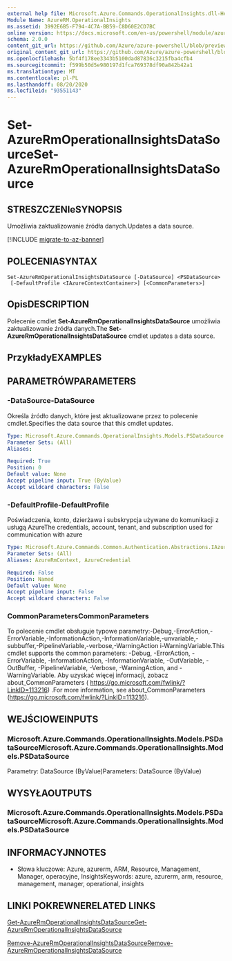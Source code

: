 ```yaml
---
external help file: Microsoft.Azure.Commands.OperationalInsights.dll-Help.xml
Module Name: AzureRM.OperationalInsights
ms.assetid: 3992E6B5-F794-4C7A-BB59-C8D60E2CD7BC
online version: https://docs.microsoft.com/en-us/powershell/module/azurerm.operationalinsights/set-azurermoperationalinsightsdatasource
schema: 2.0.0
content_git_url: https://github.com/Azure/azure-powershell/blob/preview/src/ResourceManager/OperationalInsights/Commands.OperationalInsights/help/Set-AzureRmOperationalInsightsDataSource.md
original_content_git_url: https://github.com/Azure/azure-powershell/blob/preview/src/ResourceManager/OperationalInsights/Commands.OperationalInsights/help/Set-AzureRmOperationalInsightsDataSource.md
ms.openlocfilehash: 5bf4f178ee3343b5100dad87836c3215fba4cfb4
ms.sourcegitcommit: f599b50d5e980197d1fca769378df90a842b42a1
ms.translationtype: MT
ms.contentlocale: pl-PL
ms.lasthandoff: 08/20/2020
ms.locfileid: "93551143"
---
```

# <span data-ttu-id="98540-101">Set-AzureRmOperationalInsightsDataSource</span><span class="sxs-lookup"><span data-stu-id="98540-101">Set-AzureRmOperationalInsightsDataSource</span></span>

## <span data-ttu-id="98540-102">STRESZCZENIe</span><span class="sxs-lookup"><span data-stu-id="98540-102">SYNOPSIS</span></span>
<span data-ttu-id="98540-103">Umożliwia zaktualizowanie źródła danych.</span><span class="sxs-lookup"><span data-stu-id="98540-103">Updates a data source.</span></span>

[!INCLUDE [migrate-to-az-banner](../../includes/migrate-to-az-banner.md)]

## <span data-ttu-id="98540-104">POLECENIA</span><span class="sxs-lookup"><span data-stu-id="98540-104">SYNTAX</span></span>

```
Set-AzureRmOperationalInsightsDataSource [-DataSource] <PSDataSource>
 [-DefaultProfile <IAzureContextContainer>] [<CommonParameters>]
```

## <span data-ttu-id="98540-105">Opis</span><span class="sxs-lookup"><span data-stu-id="98540-105">DESCRIPTION</span></span>
<span data-ttu-id="98540-106">Polecenie cmdlet **Set-AzureRmOperationalInsightsDataSource** umożliwia zaktualizowanie źródła danych.</span><span class="sxs-lookup"><span data-stu-id="98540-106">The **Set-AzureRmOperationalInsightsDataSource** cmdlet updates a data source.</span></span>

## <span data-ttu-id="98540-107">Przykłady</span><span class="sxs-lookup"><span data-stu-id="98540-107">EXAMPLES</span></span>

## <span data-ttu-id="98540-108">PARAMETRÓW</span><span class="sxs-lookup"><span data-stu-id="98540-108">PARAMETERS</span></span>

### <span data-ttu-id="98540-109">-DataSource</span><span class="sxs-lookup"><span data-stu-id="98540-109">-DataSource</span></span>
<span data-ttu-id="98540-110">Określa źródło danych, które jest aktualizowane przez to polecenie cmdlet.</span><span class="sxs-lookup"><span data-stu-id="98540-110">Specifies the data source that this cmdlet updates.</span></span>

```yaml
Type: Microsoft.Azure.Commands.OperationalInsights.Models.PSDataSource
Parameter Sets: (All)
Aliases:

Required: True
Position: 0
Default value: None
Accept pipeline input: True (ByValue)
Accept wildcard characters: False
```

### <span data-ttu-id="98540-111">-DefaultProfile</span><span class="sxs-lookup"><span data-stu-id="98540-111">-DefaultProfile</span></span>
<span data-ttu-id="98540-112">Poświadczenia, konto, dzierżawa i subskrypcja używane do komunikacji z usługą Azure</span><span class="sxs-lookup"><span data-stu-id="98540-112">The credentials, account, tenant, and subscription used for communication with azure</span></span>

```yaml
Type: Microsoft.Azure.Commands.Common.Authentication.Abstractions.IAzureContextContainer
Parameter Sets: (All)
Aliases: AzureRmContext, AzureCredential

Required: False
Position: Named
Default value: None
Accept pipeline input: False
Accept wildcard characters: False
```

### <span data-ttu-id="98540-113">CommonParameters</span><span class="sxs-lookup"><span data-stu-id="98540-113">CommonParameters</span></span>
<span data-ttu-id="98540-114">To polecenie cmdlet obsługuje typowe parametry:-Debug,-ErrorAction,-ErrorVariable,-InformationAction,-InformationVariable,-unvariable,-subbuffer,-PipelineVariable,-verbose,-WarningAction i-WarningVariable.</span><span class="sxs-lookup"><span data-stu-id="98540-114">This cmdlet supports the common parameters: -Debug, -ErrorAction, -ErrorVariable, -InformationAction, -InformationVariable, -OutVariable, -OutBuffer, -PipelineVariable, -Verbose, -WarningAction, and -WarningVariable.</span></span> <span data-ttu-id="98540-115">Aby uzyskać więcej informacji, zobacz about_CommonParameters ( https://go.microsoft.com/fwlink/?LinkID=113216) .</span><span class="sxs-lookup"><span data-stu-id="98540-115">For more information, see about_CommonParameters (https://go.microsoft.com/fwlink/?LinkID=113216).</span></span>

## <span data-ttu-id="98540-116">WEJŚCIOWE</span><span class="sxs-lookup"><span data-stu-id="98540-116">INPUTS</span></span>

### <span data-ttu-id="98540-117">Microsoft.Azure.Commands.OperationalInsights.Models.PSDataSource</span><span class="sxs-lookup"><span data-stu-id="98540-117">Microsoft.Azure.Commands.OperationalInsights.Models.PSDataSource</span></span>
<span data-ttu-id="98540-118">Parametry: DataSource (ByValue)</span><span class="sxs-lookup"><span data-stu-id="98540-118">Parameters: DataSource (ByValue)</span></span>

## <span data-ttu-id="98540-119">WYSYŁA</span><span class="sxs-lookup"><span data-stu-id="98540-119">OUTPUTS</span></span>

### <span data-ttu-id="98540-120">Microsoft.Azure.Commands.OperationalInsights.Models.PSDataSource</span><span class="sxs-lookup"><span data-stu-id="98540-120">Microsoft.Azure.Commands.OperationalInsights.Models.PSDataSource</span></span>

## <span data-ttu-id="98540-121">INFORMACYJN</span><span class="sxs-lookup"><span data-stu-id="98540-121">NOTES</span></span>
* <span data-ttu-id="98540-122">Słowa kluczowe: Azure, azurerm, ARM, Resource, Management, Manager, operacyjne, Insights</span><span class="sxs-lookup"><span data-stu-id="98540-122">Keywords: azure, azurerm, arm, resource, management, manager, operational, insights</span></span>

## <span data-ttu-id="98540-123">LINKI POKREWNE</span><span class="sxs-lookup"><span data-stu-id="98540-123">RELATED LINKS</span></span>

[<span data-ttu-id="98540-124">Get-AzureRmOperationalInsightsDataSource</span><span class="sxs-lookup"><span data-stu-id="98540-124">Get-AzureRmOperationalInsightsDataSource</span></span>](./Get-AzureRmOperationalInsightsDataSource.md)

[<span data-ttu-id="98540-125">Remove-AzureRmOperationalInsightsDataSource</span><span class="sxs-lookup"><span data-stu-id="98540-125">Remove-AzureRmOperationalInsightsDataSource</span></span>](./Remove-AzureRmOperationalInsightsDataSource.md)


